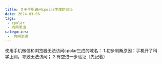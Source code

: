 ```yaml
---
title: 关于手机访问cpolar生成的网址
date: 2024-03-06  
tags:
 - cpolar
 - 内网渗透
categories:
 -  内网渗透
---
```

使用手机微信和浏览器无法访问cpolar生成的域名：
1.初步判断原因：手机开了科学上网，导致无法访问；
2.有空进一步验证（先记着）